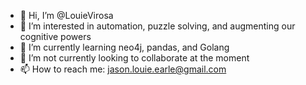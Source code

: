 - 👋 Hi, I’m @LouieVirosa
- 👀 I’m interested in automation, puzzle solving, and augmenting our cognitive powers
- 🌱 I’m currently learning neo4j, pandas, and Golang
- 💞️ I’m not currently looking to collaborate at the moment
- 📫 How to reach me: jason.louie.earle@gmail.com

<!---
LouieVirosa/LouieVirosa is a ✨ special ✨ repository because its `README.md` (this file) appears on your GitHub profile.
You can click the Preview link to take a look at your changes.
--->
